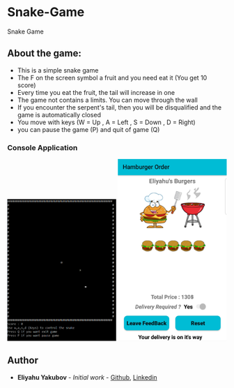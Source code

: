 # Snake-Game
Snake Game

## About the game:

- This is a simple snake game
- The F on the screen symbol a fruit and you need eat it (You get 10 score)
- Every time you eat the fruit, the tail will increase in one
- The game not contains a limits. You can move through the wall
- If you encounter the serpent's tail, then you will be disqualified and the game is automatically closed
- You move with keys (W = Up , A = Left , S = Down , D = Right)
- you can pause the game (P) and quit of game (Q)

### Console Application
<img src="https://github.com/EliYakubov7/Snake-Game/blob/master/screenshots/snake_game.png" width="250">  <img src="https://github.com/EliYakubov7/Hamburger-Order/blob/master/screenshots/order_activity.jpg" width="250">

## Author

* **Eliyahu Yakubov** - *Initial work* - [Github](https://github.com/EliYakubov7), [Linkedin](https://www.linkedin.com/in/eli-yakubov-961908173)

